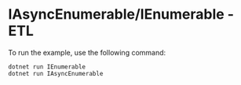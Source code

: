 # IAsyncEnumerable/IEnumerable - ETL

To run the example, use the following command:

```shell
dotnet run IEnumerable
dotnet run IAsyncEnumerable
```
